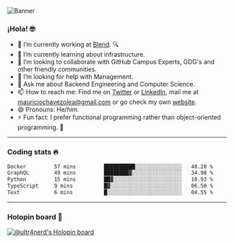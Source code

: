 ![Banner](banner.gif)
### ¡Hola! 🤓

- 🔭 I’m currently working at [Blend](https://blend.com/). 🔍
- 🌱 I’m currently learning about infrastructure.
- 👯 I’m looking to collaborate with GitHub Campus Experts, GDG's and other friendly communities.
- 🤔 I’m looking for help with Management.
- 💬 Ask me about Backend Engineering and Computer Science.
- 📫 How to reach me: Find me on [Twitter](https://twitter.com/ultr4nerd) or [LinkedIn](https://www.linkedin.com/in/ultr4nerd), mail me at [mauriciochavezolea@gmail.com](mailto:mauriciochavezolea@gmail.com) or go check my own [website](https://mauriciochavez.dev).
- 😄 Pronouns: He/him. 
- ⚡ Fun fact: I prefer functional programming rather than object-oriented programming. 🤭
---

### Coding stats 🔥

<!--START_SECTION:waka-->

```txt
Docker         57 mins         ██████████░░░░░░░░░░░░░░░   40.20 %
GraphQL        49 mins         ████████▓░░░░░░░░░░░░░░░░   34.98 %
Python         15 mins         ██▓░░░░░░░░░░░░░░░░░░░░░░   10.93 %
TypeScript     9 mins          █▓░░░░░░░░░░░░░░░░░░░░░░░   06.50 %
Text           6 mins          █░░░░░░░░░░░░░░░░░░░░░░░░   04.55 %
```

<!--END_SECTION:waka-->

---

### Holopin board 🦖

[![@ultr4nerd's Holopin board](https://holopin.me/ultr4nerd)](https://holopin.io/@ultr4nerd)
